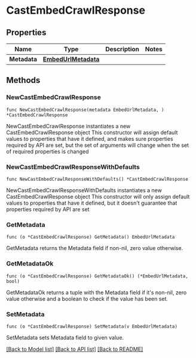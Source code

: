 # CastEmbedCrawlResponse

## Properties

Name | Type | Description | Notes
------------ | ------------- | ------------- | -------------
**Metadata** | [**EmbedUrlMetadata**](EmbedUrlMetadata.md) |  | 

## Methods

### NewCastEmbedCrawlResponse

`func NewCastEmbedCrawlResponse(metadata EmbedUrlMetadata, ) *CastEmbedCrawlResponse`

NewCastEmbedCrawlResponse instantiates a new CastEmbedCrawlResponse object
This constructor will assign default values to properties that have it defined,
and makes sure properties required by API are set, but the set of arguments
will change when the set of required properties is changed

### NewCastEmbedCrawlResponseWithDefaults

`func NewCastEmbedCrawlResponseWithDefaults() *CastEmbedCrawlResponse`

NewCastEmbedCrawlResponseWithDefaults instantiates a new CastEmbedCrawlResponse object
This constructor will only assign default values to properties that have it defined,
but it doesn't guarantee that properties required by API are set

### GetMetadata

`func (o *CastEmbedCrawlResponse) GetMetadata() EmbedUrlMetadata`

GetMetadata returns the Metadata field if non-nil, zero value otherwise.

### GetMetadataOk

`func (o *CastEmbedCrawlResponse) GetMetadataOk() (*EmbedUrlMetadata, bool)`

GetMetadataOk returns a tuple with the Metadata field if it's non-nil, zero value otherwise
and a boolean to check if the value has been set.

### SetMetadata

`func (o *CastEmbedCrawlResponse) SetMetadata(v EmbedUrlMetadata)`

SetMetadata sets Metadata field to given value.



[[Back to Model list]](../README.md#documentation-for-models) [[Back to API list]](../README.md#documentation-for-api-endpoints) [[Back to README]](../README.md)


